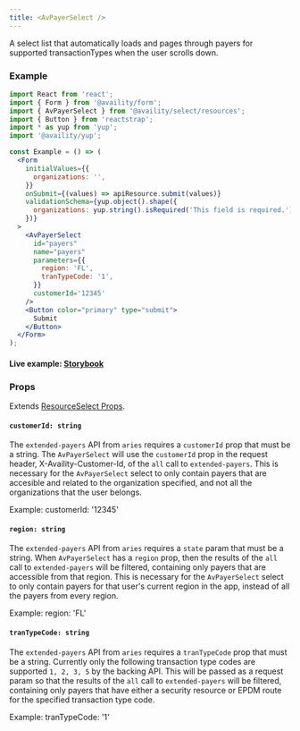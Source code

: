 ```yaml
---
title: <AvPayerSelect />
---
```


A select list that automatically loads and pages through payers for supported transactionTypes when the user scrolls down.

### Example

```jsx
import React from 'react';
import { Form } from '@availity/form';
import { AvPayerSelect } from '@availity/select/resources';
import { Button } from 'reactstrap';
import * as yup from 'yup';
import '@availity/yup';

const Example = () => (
  <Form
    initialValues={{
      organizations: '',
    }}
    onSubmit={(values) => apiResource.submit(values)}
    validationSchema={yup.object().shape({
      organizations: yup.string().isRequired('This field is required.'),
    })}
  >
    <AvPayerSelect
      id="payers"
      name="payers"
      parameters={{
        region: 'FL',
        tranTypeCode: '1',
      }}
      customerId='12345'
    />
    <Button color="primary" type="submit">
      Submit
    </Button>
  </Form>
);
```

#### Live example: [Storybook](https://availity.github.io/availity-react/storybook/?path=/story/formik-select-resources--avpayerselect)

### Props

Extends [ResourceSelect Props](/form/select/components/resource-select/#props).

#### `customerId: string`

The `extended-payers` API from `aries` requires a `customerId` prop that must be a string. The `AvPayerSelect` will use the `customerId` prop in the request header, X-Availity-Customer-Id, of the `all` call to `extended-payers`. This is necessary for the `AvPayerSelect` select to only contain payers that are accesible and related to the organization specified, and not all the organizations that the user belongs.

Example: customerId: '12345'

#### `region: string`

The `extended-payers` API from `aries` requires a `state` param that must be a string. When `AvPayerSelect` has a `region` prop, then the results of the `all` call to `extended-payers` will be filtered, containing only payers that are accessible from that region. This is necessary for the `AvPayerSelect` select to only contain payers for that user's current region in the app, instead of all the payers from every region.

Example: region: 'FL'

#### `tranTypeCode: string`

The `extended-payers` API from `aries` requires a `tranTypeCode` prop that must be a string. Currently only the following transaction type codes are supported `1, 2, 3, 5` by the backing API. This will be passed as a request param so that the results of the `all` call to `extended-payers` will be filtered, containing only payers that have either a security resource or EPDM route for the specified transaction type code.

Example: tranTypeCode: '1'
